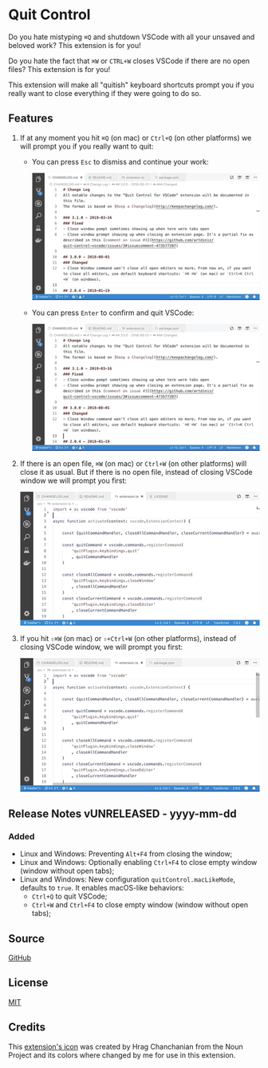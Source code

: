 # Quit Control

Do you hate mistyping `⌘Q` and shutdown VSCode with all your unsaved and beloved work? This extension is for you!

Do you hate the fact that `⌘W` or `CTRL+W` closes VSCode if there are no open files? This extension is for you!

This extension will make all "quitish" keyboard shortcuts prompt you if you really want to close everything if they were going to do so.

## Features

1. If at any moment you hit `⌘Q` (on mac) or `Ctrl+Q` (on other platforms) we will prompt you if you really want to quit:
    
    * You can press `Esc` to dismiss and continue your work:
        
        ![Quit Prevented](images/quitPrevented.gif)

    * You can press `Enter` to confirm and quit VSCode:
        
        ![Quit](images/quit.gif)

2. If there is an open file, `⌘W` (on mac) or `Ctrl+W` (on other platforms) will close it as usual. But if there is no open file, instead of closing VSCode window we will prompt you first:

    ![Close Tab](images/closeTab.gif)

3. If you hit `⇧⌘W` (on mac) or `⇧+Ctrl+W` (on other platforms), instead of closing VSCode window, we will prompt you first:

    ![Close Window](images/closeWindow.gif)

## Release Notes vUNRELEASED - yyyy-mm-dd
### Added
- Linux and Windows: Preventing `Alt+F4` from closing the window;
- Linux and Windows: Optionally enabling `Ctrl+F4` to close empty window (window without open tabs);
- Linux and Windows: New configuration `quitControl.macLikeMode`, defaults to `true`. It enables macOS-like behaviors: 
    - `Ctrl+Q` to quit VSCode;
    - `Ctrl+W` and `Ctrl+F4` to close empty window (window without open tabs);

## Source

[GitHub](https://github.com/artdiniz/quitControlVSCode)

## License

[MIT](https://raw.githubusercontent.com/artdiniz/quitControlVSCode/master/LICENSE)

## Credits

This [extension's icon](https://github.com/artdiniz/quitControlVSCode/blob/master/images/icon.png) was created by Hrag Chanchanian from the Noun Project and its colors where changed by me for use in this extension.